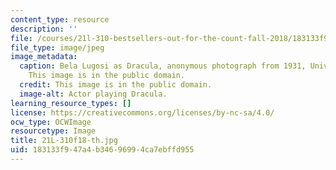 ```yaml
---
content_type: resource
description: ''
file: /courses/21l-310-bestsellers-out-for-the-count-fall-2018/183133f947a4b34696994ca7ebffd955_21L-310f18-th.jpg
file_type: image/jpeg
image_metadata:
  caption: Bela Lugosi as Dracula, anonymous photograph from 1931, Universal Studios.
    This image is in the public domain.
  credit: This image is in the public domain.
  image-alt: Actor playing Dracula.
learning_resource_types: []
license: https://creativecommons.org/licenses/by-nc-sa/4.0/
ocw_type: OCWImage
resourcetype: Image
title: 21L-310f18-th.jpg
uid: 183133f9-47a4-b346-9699-4ca7ebffd955
---
```

